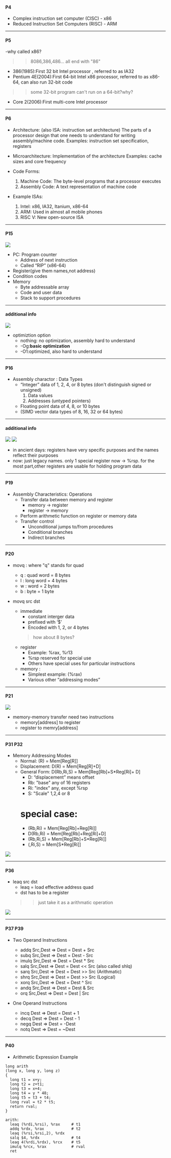 #### P4
- Complex instruction set computer (CISC) - x86
- Reduced Instruction Set Computers (RISC) - ARM
---
#### P5
-why called x86?
>> 8086,386,486... all end with "86"
- 386(1985):First 32 bit Intel processor , referred to as IA32
- Pentium 4E(2004):First 64-bit Intel x86 processor, referred to as x86-64, can also run 32-bit code
>> some 32-bit program can't run on a 64-bit?why?
- Core 2(2006):First multi-core Intel processor
---
#### P6
- Architecture: (also ISA: instruction set architecture) The parts of a processor design that one needs to understand for writing assembly/machine code.
  Examples: instruction set specification, registers

- Microarchitecture: Implementation of the architecture
  Examples: cache sizes and core frequency

- Code Forms:
  1. Machine Code: The byte-level programs that a processor executes
  2. Assembly Code: A text representation of machine code
- Example ISAs:
  1. Intel: x86, IA32, Itanium, x86-64
  2. ARM: Used in almost all mobile phones
  3. RISC V: New open-source ISA
---
#### P15
![](https://i.imgur.com/L4SjCV2.png)
- PC: Program counter
  - Address of next instruction
  - Called “RIP” (x86-64)
- Register(give them names,not address)
- Condition codes
- Memory
  - Byte addressable array
  -  Code and user data
  -  Stack to support procedures
---
####  additional info
![](https://i.imgur.com/SW0T2xi.png)
- optimiztion option 
  - nothing: no optimization, assembly hard to understand
  - -Og:**basic optimization**
  - -O1:optimized, also hard to understand
---
#### P16
- Assembly charactor : Data Types
  - “Integer” data of 1, 2, 4, or 8 bytes (don't distinguish signed or unsigned)
    1. Data values
    2. Addresses (untyped pointers)
  - Floating point data of 4, 8, or 10 bytes
  - (SIMD vector data types of 8, 16, 32 or 64 bytes)
---
#### additional info
![](https://i.imgur.com/8NAC3Oz.png)
![](https://i.imgur.com/kdE4W9o.png)

- in ancient days: registers have very specific purposes and the names reflect their purposes
- now: just legacy names. only 1 special register now -> %rsp. for the most part,other registers are usable for holding program data

---

#### P19
- Assembly Characteristics: Operations
  - Transfer data between memory and register
    - memory -> register
    - register -> memory
  - Perform arithmetic function on register or memory data
  - Transfer control
    - Unconditional jumps to/from procedures
    - Conditional branches
    - Indirect branches
---

#### P20
- movq : where "q" stands for quad
  - q : quad word = 8 bytes
  - l : long word = 4 bytes
  - w : word = 2 bytes
  - b : byte = 1 byte

- movq src dst
  - immediate
    - constant interger data
    - prefixed with ‘$’
    - Encoded with 1, 2, or 4 bytes
    > how about 8 bytes?
  - register
    - Example: %rax, %r13
    - %rsp reserved for special use
    - Others have special uses for particular instructions
  - memory :
    - Simplest example: (%rax)
    - Various other “addressing modes”
  
---
#### P21
![](https://i.imgur.com/Rvt4LMU.png)
- memory-memory transfer need two instructions
  - memory[address] to register
  - register to memry[address]
---

#### P31 P32
- Memory Addressing Modes
  - Normal: (R) = Mem[Reg[R]]
  - Displacement: D(R) = Mem[Reg[R]+D]
  - General Form: D(Rb,Ri,S) = Mem[Reg[Rb]+S*Reg[Ri]+ D]
    - D: “displacement” means offset
    - Rb: "base" any of 16 registers
    - Ri: "index" any, except %rsp
    - S: "Scale" 1,2,4 or 8
    # special case:
      - (Rb,Ri) = Mem[Reg[Rb]+Reg[Ri]]
      - D(Rb,Ri) = Mem[Reg[Rb]+Reg[Ri]+D]
      - (Rb,Ri,S) = Mem[Reg[Rb]+S*Reg[Ri]]
      - (,Ri,S) = Mem[S*Reg[Ri]]
      
![](https://i.imgur.com/wXb6I7X.png) 

---
#### P36
- leaq src dst
  - leaq = load effective address quad
  - dst has to be a register
  >> just take it as a arithmatic operation

![](https://i.imgur.com/pSNiT4t.png)

---

#### P37 P39
- Two Operand Instructions
  - addq Src,Dest => Dest = Dest + Src
  - subq Src,Dest => Dest = Dest - Src
  - imulq Src,Dest => Dest = Dest * Src
  - salq Src,Dest => Dest = Dest << Src  (also called shlq)
  - sarq Src,Dest => Dest = Dest >> Src  (Arithmatic)
  - shrq Src,Dest => Dest = Dest >> Src  (Logical)
  - xorq Src,Dest => Dest = Dest ^ Src
  - andq Src,Dest => Dest = Dest & Src
  - orq Src,Dest => Dest = Dest | Src
  
- One Operand Instructions
  - incq Dest => Dest = Dest + 1
  - decq Dest => Dest = Dest - 1
  - negq Dest => Dest = -Dest
  - notq Dest => Dest = ~Dest
  
---

#### P40
- Arithmetic Expression Example

```
long arith
(long x, long y, long z)
{
  long t1 = x+y;
  long t2 = z+t1;
  long t3 = x+4;
  long t4 = y * 48;
  long t5 = t3 + t4;
  long rval = t2 * t5;
  return rval;
}
```

```
arith:
  leaq (%rdi,%rsi), %rax     # t1
  addq %rdx, %rax            # t2
  leaq (%rsi,%rsi,2), %rdx   
  salq $4, %rdx              # t4
  leaq 4(%rdi,%rdx), %rcx    # t5
  imulq %rcx, %rax           # rval
  ret
```


